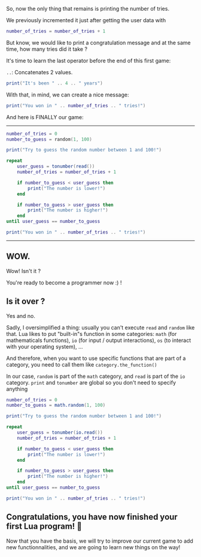 So, now the only thing that remains is printing the number of tries.

We previously incremented it just after getting the user data with

```lua
number_of_tries = number_of_tries + 1
```

But know, we would like to print a congratulation message and at the same time, how many tries did it take ?

It's time to learn the last operator before the end of this first game:

`..`: Concatenates 2 values. 

<div class="runner">

```lua
print("It's been " .. 4 .. " years")
```

</div>

With that, in mind, we can create a nice message:

```lua
print("You won in " .. number_of_tries .. " tries!")
```

And here is FINALLY our game:

---

<div class="runner">

```lua
number_of_tries = 0
number_to_guess = random(1, 100)

print("Try to guess the random number between 1 and 100!")

repeat
	user_guess = tonumber(read())
	number_of_tries = number_of_tries + 1

	if number_to_guess < user_guess then
		print("The number is lower!")
	end

	if number_to_guess > user_guess then
		print("The number is higher!")
	end
until user_guess == number_to_guess

print("You won in " .. number_of_tries .. " tries!")
```

</div>

--- 

## WOW.

Wow! Isn't it ?

You're ready to become a programmer now :) !

## Is it over ?

Yes and no.

Sadly, I oversimplified a thing: usually you can't execute `read` and `random` like that. Lua likes to put "built-in"s function in some categories: `math` (for mathematicals functions), `io` (for input / output interactions), `os` (to interact with your operating system), ...

And therefore, when you want to use specific functions that are part of a category, you need to call them like `category.the_function()`

In our case, `random` is part of the `math` category, and `read` is part of the `io` category. `print` and `tonumber` are global so you don't need to specify anything

<div class="runner">

```lua
number_of_tries = 0
number_to_guess = math.random(1, 100)

print("Try to guess the random number between 1 and 100!")

repeat
	user_guess = tonumber(io.read())
	number_of_tries = number_of_tries + 1

	if number_to_guess < user_guess then
		print("The number is lower!")
	end

	if number_to_guess > user_guess then
		print("The number is higher!")
	end
until user_guess == number_to_guess

print("You won in " .. number_of_tries .. " tries!")
```

</div>

## Congratulations, you have now finished your first Lua program! 🎉

Now that you have the basis, we will try to improve our current game to add new functionnalities, and we are going to learn new things on the way!
